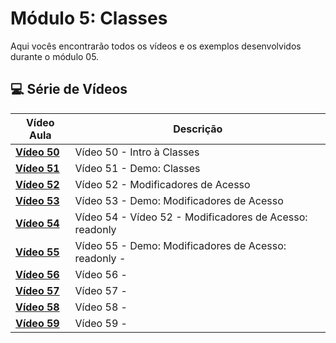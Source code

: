# Módulo 5: Classes

Aqui vocês encontrarão todos os vídeos e os exemplos desenvolvidos durante o módulo 05.

## 💻 Série de Vídeos

| Vídeo Aula                                   | Descrição                                               |
| -------------------------------------------- | ------------------------------------------------------- |
| **[Vídeo 50](https://youtu.be/7W3PNpoCB40)** | Vídeo 50 - Intro à Classes                              |
| **[Vídeo 51](https://youtu.be/tKVsXBMYm1g)** | Vídeo 51 - Demo: Classes                                |
| **[Vídeo 52](https://youtu.be/tKVsXBMYm1g)** | Vídeo 52 - Modificadores de Acesso                      |
| **[Vídeo 53]()**                             | Vídeo 53 - Demo: Modificadores de Acesso                |
| **[Vídeo 54]()**                             | Vídeo 54 - Vídeo 52 - Modificadores de Acesso: readonly |
| **[Vídeo 55]()**                             | Vídeo 55 - Demo: Modificadores de Acesso: readonly -    |
| **[Vídeo 56]()**                             | Vídeo 56 -                                              |
| **[Vídeo 57]()**                             | Vídeo 57 -                                              |
| **[Vídeo 58]()**                             | Vídeo 58 -                                              |
| **[Vídeo 59]()**                             | Vídeo 59 -                                              |
